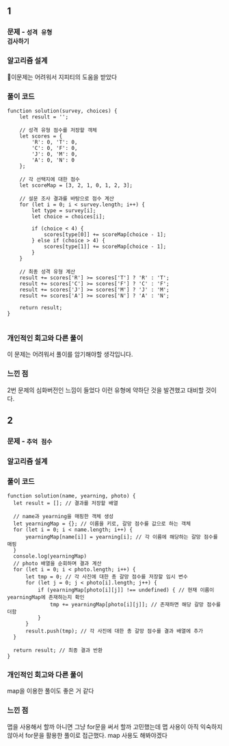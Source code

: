## 1

### 문제 - <code>성격 유형 검사하기</code>

### 알고리즘 설계

이문제는 어려워서 지피티의 도움을 받았다 

### 풀이 코드

```
function solution(survey, choices) {
    let result = '';
    
    // 성격 유형 점수를 저장할 객체
    let scores = {
        'R': 0, 'T': 0,
        'C': 0, 'F': 0,
        'J': 0, 'M': 0,
        'A': 0, 'N': 0
    };
    
    // 각 선택지에 대한 점수
    let scoreMap = [3, 2, 1, 0, 1, 2, 3];
    
    // 설문 조사 결과를 바탕으로 점수 계산
    for (let i = 0; i < survey.length; i++) {
        let type = survey[i];
        let choice = choices[i];
        
        if (choice < 4) {
            scores[type[0]] += scoreMap[choice - 1];
        } else if (choice > 4) {
            scores[type[1]] += scoreMap[choice - 1];
        }
    }
    
    // 최종 성격 유형 계산
    result += scores['R'] >= scores['T'] ? 'R' : 'T';
    result += scores['C'] >= scores['F'] ? 'C' : 'F';
    result += scores['J'] >= scores['M'] ? 'J' : 'M';
    result += scores['A'] >= scores['N'] ? 'A' : 'N';
    
    return result;
}


```

### 개인적인 회고와 다른 풀이
이 문제는 어려워서 풀이를 암기해야할 생각입니다.


### 느낀 점

2번 문제의 심화버전인 느낌이 들었다 이런 유형에 약하단 것을 발견했고 대비할 것이다.

## 2

### 문제 - <code>추억 점수</code>

### 알고리즘 설계



### 풀이 코드

```
function solution(name, yearning, photo) {
  let result = []; // 결과를 저장할 배열
  
  // name과 yearning을 매핑한 객체 생성
  let yearningMap = {}; // 이름을 키로, 갈망 점수를 값으로 하는 객체
  for (let i = 0; i < name.length; i++) {
      yearningMap[name[i]] = yearning[i]; // 각 이름에 해당하는 갈망 점수를 매핑
  }
  console.log(yearningMap)
  // photo 배열을 순회하며 결과 계산
  for (let i = 0; i < photo.length; i++) {
      let tmp = 0; // 각 사진에 대한 총 갈망 점수를 저장할 임시 변수
      for (let j = 0; j < photo[i].length; j++) {
          if (yearningMap[photo[i][j]] !== undefined) { // 현재 이름이 yearningMap에 존재하는지 확인
              tmp += yearningMap[photo[i][j]]; // 존재하면 해당 갈망 점수를 더함
          }
      }
      result.push(tmp); // 각 사진에 대한 총 갈망 점수를 결과 배열에 추가
  }
  
  return result; // 최종 결과 반환
}
```

### 개인적인 회고와 다른 풀이

map을 이용한 풀이도 좋은 거 같다

### 느낀 점

맵을 사용해서 할까 아니면 그냥 for문을 써서 할까 고민했는데 맵 사용이 아직 익숙하지 않아서 for문을 활용한 풀이로 접근했다. map 사용도 해봐야겠다
